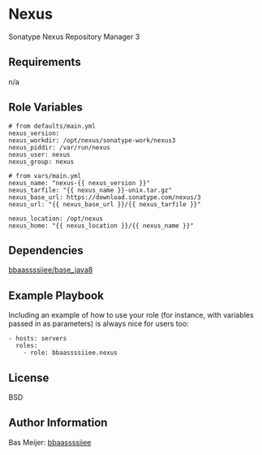 Nexus
=========

Sonatype Nexus Repository Manager 3

Requirements
------------

n/a

Role Variables
--------------

```
# from defaults/main.yml
nexus_version:
nexus_workdir: /opt/nexus/sonatype-work/nexus3
nexus_piddir: /var/run/nexus
nexus_user: nexus
nexus_group: nexus

# from vars/main.yml
nexus_name: "nexus-{{ nexus_version }}"
nexus_tarfile: "{{ nexus_name }}-unix.tar.gz"
nexus_base_url: https://download.sonatype.com/nexus/3
nexus_url: "{{ nexus_base_url }}/{{ nexus_tarfile }}"

nexus_location: /opt/nexus
nexus_home: "{{ nexus_location }}/{{ nexus_name }}"
```

Dependencies
------------

[bbaassssiiee/base_java8](https://github.com/bbaassssiiee/base_java8/releases)

Example Playbook
----------------

Including an example of how to use your role (for instance, with variables passed in as parameters) is always nice for users too:

    - hosts: servers
      roles:
        - role: bbaassssiiee.nexus

License
-------

BSD

Author Information
------------------

Bas Meijer: [bbaassssiiee](https://github.com/bbaassssiiee)
